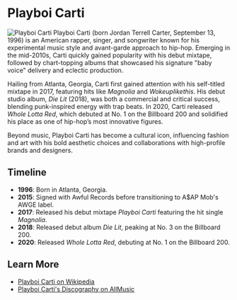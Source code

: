 # Playboi Carti

![Playboi Carti](https://pl.wikipedia.org/wiki/Plik:Playboi_Carti,_Clout_Festival_2024_06.jpg)
Playboi Carti (born Jordan Terrell Carter, September 13, 1996) is an American rapper, singer, and songwriter known for his experimental music style and avant-garde approach to hip-hop. Emerging in the mid-2010s, Carti quickly gained popularity with his debut mixtape, followed by chart-topping albums that showcased his signature "baby voice" delivery and eclectic production.

Hailing from Atlanta, Georgia, Carti first gained attention with his self-titled mixtape in 2017, featuring hits like *Magnolia* and *Wokeuplikethis*. His debut studio album, *Die Lit* (2018), was both a commercial and critical success, blending punk-inspired energy with trap beats. In 2020, Carti released *Whole Lotta Red*, which debuted at No. 1 on the Billboard 200 and solidified his place as one of hip-hop’s most innovative figures.

Beyond music, Playboi Carti has become a cultural icon, influencing fashion and art with his bold aesthetic choices and collaborations with high-profile brands and designers.

## Timeline

- **1996**: Born in Atlanta, Georgia.
- **2015**: Signed with Awful Records before transitioning to A$AP Mob's AWGE label.
- **2017**: Released his debut mixtape *Playboi Carti* featuring the hit single *Magnolia*.
- **2018**: Released debut album *Die Lit*, peaking at No. 3 on the Billboard 200.
- **2020**: Released *Whole Lotta Red*, debuting at No. 1 on the Billboard 200.

## Learn More

- [Playboi Carti on Wikipedia](https://en.wikipedia.org/wiki/Playboi_Carti)
- [Playboi Carti's Discography on AllMusic](https://www.allmusic.com/artist/playboi-carti-mn0003616780)
